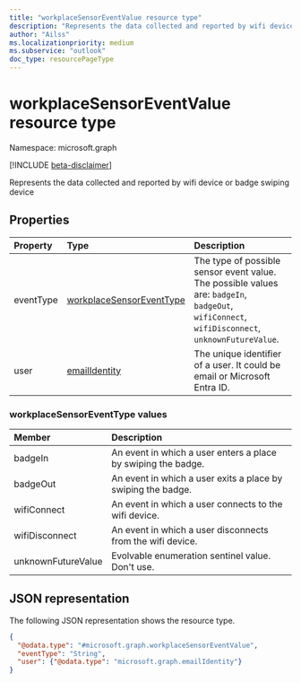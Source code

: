 ```yaml
---
title: "workplaceSensorEventValue resource type"
description: "Represents the data collected and reported by wifi device or badge swiping device"
author: "Ailss"
ms.localizationpriority: medium
ms.subservice: "outlook"
doc_type: resourcePageType
---
```


# workplaceSensorEventValue resource type

Namespace: microsoft.graph

[!INCLUDE [beta-disclaimer](../../includes/beta-disclaimer.md)]

Represents the data collected and reported by wifi device or badge swiping device

## Properties

| Property                   | Type    | Description                                                    |
|:---------------------------|:--------|:---------------------------------------------------------------|
| eventType | [workplaceSensorEventType](../resources/workplacesensoreventvalue.md#workplacesensoreventtype-values) | The type of possible sensor event value. The possible values are: `badgeIn`, `badgeOut`, `wifiConnect`, `wifiDisconnect`, `unknownFutureValue`.  |
| user | [emailIdentity](../resources/emailidentity.md) | The unique identifier of a user. It could be email or Microsoft Entra ID. |

### workplaceSensorEventType values
| Member             | Description                                                                                                                                                                                        |
|:-------------------|:---------------------------------------------------------------------------------------------------------------------------------------------------------------------------------------------------|
| badgeIn          | An event in which a user enters a place by swiping the badge. |
| badgeOut        | An event in which a user exits a place by swiping the badge. |
| wifiConnect  | An event in which a user connects to the wifi device. |
| wifiDisconnect          | An event in which a user disconnects from the wifi device. |
| unknownFutureValue | Evolvable enumeration sentinel value. Don't use. |
## JSON representation
The following JSON representation shows the resource type.

<!-- {
  "blockType": "resource",
  "@odata.type": "microsoft.graph.workplaceSensorEventValue"
}-->
```json
{
  "@odata.type": "#microsoft.graph.workplaceSensorEventValue",
  "eventType": "String",
  "user": {"@odata.type": "microsoft.graph.emailIdentity"}
}
```